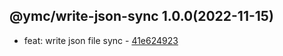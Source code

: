 <a name="1.0.0">

## @ymc/write-json-sync 1.0.0(2022-11-15)</a> 
- feat: write json file sync - [41e624923](https://github.com/ymc-github/js-idea/commit/541e62492334a8bb78e0b9633d95a84c71f7dccd "feat(core): write json file sync&#10;&#10;export reslove and load&#10;&#10;generated by ymc@robot")